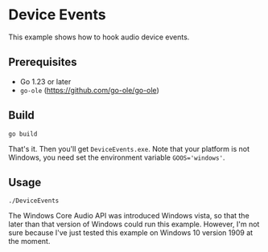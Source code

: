 # Device Events

This example shows how to hook audio device events.

## Prerequisites

- Go 1.23 or later
- `go-ole` (https://github.com/go-ole/go-ole)

## Build

```console
go build
```

That's it. Then you'll get `DeviceEvents.exe`. Note that your platform is not Windows, you need set the environment variable `GOOS='windows'`.

## Usage

```console
./DeviceEvents
```

The Windows Core Audio API was introduced Windows vista, so that the later than that version of Windows could run this example. However, I'm not sure because I've just tested this example on Windows 10 version 1909 at the moment.
